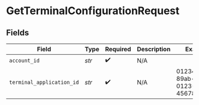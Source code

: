 # GetTerminalConfigurationRequest


## Fields

| Field                                | Type                                 | Required                             | Description                          | Example                              |
| ------------------------------------ | ------------------------------------ | ------------------------------------ | ------------------------------------ | ------------------------------------ |
| `account_id`                         | *str*                                | :heavy_check_mark:                   | N/A                                  |                                      |
| `terminal_application_id`            | *str*                                | :heavy_check_mark:                   | N/A                                  | 01234567-89ab-cdef-0123-456789abcdef |